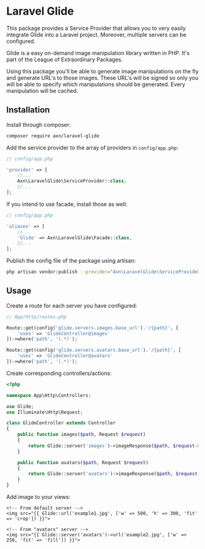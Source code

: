 Laravel Glide
=============

This package provides a Service Provider that allows you to very easily integrate Glide into a Laravel project.
Moreover, multiple servers can be configured.

Glide is a easy on-demand image manipulation library written in PHP. It's part of the League of Extraordinary Packages.

Using this package you'll be able to generate image manipulations on the fly and generate URL's to those images.
These URL's will be signed so only you will be able to specify which manipulations should be generated.
Every manipulation will be cached.

Installation
------------

Install through composer:

```sh
composer require axn/laravel-glide
```

Add the service provider to the array of providers in `config/app.php`:

```php
// config/app.php

'provider' => [
    //...
    Axn\LaravelGlide\ServiceProvider::class,
    //...
];
```

If you intend to use facade, install those as well:

```php
// config/app.php

'aliases' => [
    //...
    'Glide' => Axn\LaravelGlide\Facade::class,
    //...
];
```

Publish the config file of the package using artisan:

```sh
php artisan vendor:publish --provider="Axn\LaravelGlide\ServiceProvider"
```

Usage
-----

Create a route for each server you have configured:

```php
// App/Http/routes.php

Route::get(config('glide.servers.images.base_url').'/{path}', [
    'uses' => 'GlideController@images'
])->where('path', '(.*)');

Route::get(config('glide.servers.avatars.base_url').'/{path}', [
    'uses' => 'GlideController@avatars'
])->where('path', '(.*)');
```

Create corresponding controllers/actions:

```php
<?php

namespace App\Http\Controllers;

use Glide;
use Illuminate\Http\Request;

class GlideController extends Controller
{
    public function images($path, Request $request)
    {
        return Glide::server('images')->imageResponse($path, $request->all());
    }

    public function avatars($path, Request $request)
    {
        return Glide::server('avatars')->imageResponse($path, $request->all());
    }
}
```

Add image to your views:

```blade
<!-- From default server -->
<img src="{{ Glide::url('example1.jpg', ['w' => 500, 'h' => 300, 'fit' => 'crop']) }}">

<!-- From "avatars" server -->
<img src="{{ Glide::server('avatars')->url('example2.jpg', ['w' => 250, 'fit' => 'fill']) }}">
```
